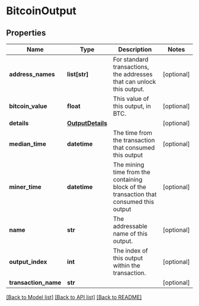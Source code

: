 # BitcoinOutput

## Properties
Name | Type | Description | Notes
------------ | ------------- | ------------- | -------------
**address_names** | **list[str]** | For standard transactions, the addresses that can unlock this output. | [optional] 
**bitcoin_value** | **float** | This value of this output, in BTC. | [optional] 
**details** | [**OutputDetails**](OutputDetails.md) |  | [optional] 
**median_time** | **datetime** | The time from the transaction that consumed this output | [optional] 
**miner_time** | **datetime** | The mining time from the containing block of the transaction that consumed this output | [optional] 
**name** | **str** | The addressable name of this output. | [optional] 
**output_index** | **int** | The index of this output within the transaction. | [optional] 
**transaction_name** | **str** |  | [optional] 

[[Back to Model list]](../README.md#documentation-for-models) [[Back to API list]](../README.md#documentation-for-api-endpoints) [[Back to README]](../README.md)


